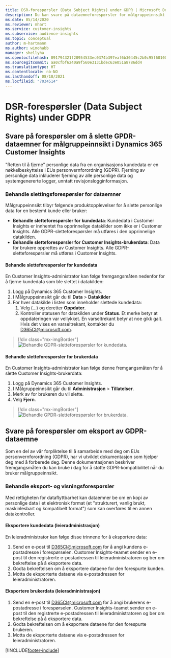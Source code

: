 ```yaml
---
title: DSR-forespørsler (Data Subject Rights) under GDPR | Microsoft Docs
description: Du kan svare på dataemneforespørsler for målgruppeinnsikt i Dynamics 365 Customer Insights.
ms.date: 05/14/2020
ms.reviewer: mhart
ms.service: customer-insights
ms.subservice: audience-insights
ms.topic: conceptual
author: m-hartmann
ms.author: wimohabb
manager: shellyha
ms.openlocfilehash: 891794321f20954533ec0374b397eaf6b30445c2b0c95f601009912b3c3950a7
ms.sourcegitcommit: aa0cfbf6240a9f560e3131bdec63e051a8786dd4
ms.translationtype: HT
ms.contentlocale: nb-NO
ms.lasthandoff: 08/10/2021
ms.locfileid: "7034514"
---
```

# <a name="data-subject-rights-dsr-requests-under-gdpr"></a>DSR-forespørsler (Data Subject Rights) under GDPR

## <a name="responding-to-gdpr-data-subject-delete-requests-for-dynamics-365-customer-insights-audience-insights-capability"></a>Svare på forespørsler om å slette GPDR-dataemner for målgruppeinnsikt i Dynamics 365 Customer Insights

"Retten til å fjerne" personlige data fra en organisasjons kundedata er en nøkkelbeskyttelse i EUs personvernforordning (GDPR). Fjerning av personlige data inkluderer fjerning av alle personlige data og systemgenererte logger, unntatt revisjonslogginformasjon.

### <a name="manage-data-subject-delete-requests"></a>Behandle slettingsforespørsler for dataemner

Målgruppeinnsikt tilbyr følgende produktopplevelser for å slette personlige data for en bestemt kunde eller bruker:

- **Behandle sletteforespørsler for kundedata**: Kundedata i Customer Insights er innhentet fra opprinnelige datakilder som ikke er i Customer Insights. Alle GDPR-sletteforespørsler må utføres i den opprinnelige datakilden.
- **Behandle sletteforespørsler for Customer Insights-brukerdata**: Data for brukere opprettes av Customer Insights. Alle GDPR-sletteforespørsler må utføres i Customer Insights.

#### <a name="manage-delete-requests-for-customer-data"></a>Behandle sletteforespørsler for kundedata

En Customer Insights-administrator kan følge fremgangsmåten nedenfor for å fjerne kundedata som ble slettet i datakilden:

1. Logg på Dynamics 365 Customer Insights.
2. I Målgruppeinnsikt går du til **Data** > **Datakilder**
3. For hver datakilde i listen som inneholder slettede kundedata:
   1. Velg (...) og deretter **Oppdater**.
   2. Kontroller statusen for datakilden under **Status**. Et merke betyr at oppdateringen var vellykket. En varseltrekant betyr at noe gikk galt. Hvis det vises en varseltrekant, kontakter du D365CI@microsoft.com.

> [!div class="mx-imgBorder"]
> ![Behandle GDPR-sletteforespørsler for kundedata.](media/gdpr-data-sources.png "Behandle GDPR-sletteforespørsler for kundedata")

#### <a name="manage-delete-requests-for-user-data"></a>Behandle sletteforespørsler for brukerdata

En Customer Insights-administrator kan følge denne fremgangsmåten for å slette Customer Insights-brukerdata:

1. Logg på Dynamics 365 Customer Insights.
2. I Målgruppeinnsikt går du til **Administrasjon** > **Tillatelser**.
3. Merk av for brukeren du vil slette.
4. Velg **Fjern**.

> [!div class="mx-imgBorder"]
> ![Behandle GPDR-sletteforespørsler for brukerdata.](media/gdpr-permissions.png "Håndtere GPDR-sletteforespørsler for brukerdata")

## <a name="responding-to-gdpr-data-subject-export-requests"></a>Svare på forespørsler om eksport av GDPR-dataemne

Som en del av vår forpliktelse til å samarbeide med deg om EUs personvernforordning (GDPR), har vi utviklet dokumentasjon som hjelper deg med å forberede deg. Denne dokumentasjonen beskriver fremgangsmåten du kan bruke i dag for å støtte GDPR-kompatibilitet når du bruker målgruppeinnsikt.

### <a name="manage-export-and-view-requests"></a>Behandle eksport- og visningsforespørsler

Med rettigheten for dataflyttbarhet kan dataemner be om en kopi av personlige data i et elektronisk format (et "strukturert, vanlig brukt, maskinlesbart og kompatibelt format") som kan overføres til en annen datakontroller.

#### <a name="export-customer-data-tenant-admin"></a>Eksportere kundedata (leieradministrasjon)

En leieradministrator kan følge disse trinnene for å eksportere data:

1. Send en e-post til D365CI@microsoft.com for å angi kundens e-postadresse i forespørselen. Customer Insights-teamet sender en e-post til den registrerte e-postadressen til leieradministratoren og ber om bekreftelse på å eksportere data.
2. Godta bekreftelsen om å eksportere dataene for den forespurte kunden.
3. Motta de eksporterte dataene via e-postadressen for leieradministratoren.

#### <a name="export-user-data-tenant-admin"></a>Eksportere brukerdata (leieradministrasjon)

1. Send en e-post til D365CI@microsoft.com for å angi brukerens e-postadresse i forespørselen. Customer Insights-teamet sender en e-post til den registrerte e-postadressen til leieradministratoren og ber om bekreftelse på å eksportere data.
2. Godta bekreftelsen om å eksportere dataene for den forespurte brukeren.
3. Motta de eksporterte dataene via e-postadressen for leieradministratoren.


[!INCLUDE[footer-include](../includes/footer-banner.md)]